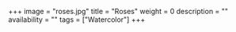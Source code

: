 +++
image = "roses.jpg"
title = "Roses"
weight = 0
description = ""
availability = ""
tags = ["Watercolor"]
+++
